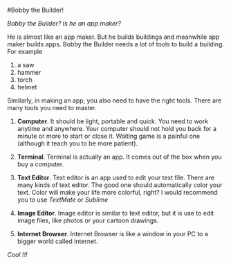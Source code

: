 #Bobby the Builder!

_Bobby the Builder? Is he an app maker?_

He is almost like an app maker. But he builds buildings and meanwhile app maker builds apps. Bobby the Builder needs a lot of tools to build a building. For example

1. a saw
2. hammer
3. torch
4. helmet

Similarly, in making an app, you also need to have the right tools. There are many tools you need to master.

1. __Computer__. It should be light, portable and quick. You need to work anytime and anywhere. Your computer should not hold you back for a minute or more to start or close it. Waiting game is a painful one (although it teach you to be more patient).

2. __Terminal__.  Terminal is actually an app. It comes out of the box when you buy a computer.

3. __Text Editor__. Text editor is an app used to edit your text file. There are many kinds of text editor. The good one should automatically color your text. Color will make your life more colorful, right? I would recommend you to use _TextMate_ or _Sublime_

4. __Image Editor__. Image editor is similar to text editor, but it is use to edit image files, like photos or your cartoon drawings. 

5. __Internet Browser__.  Internet Browser is like a window in your PC to a bigger world called internet.

_Cool !!!_
